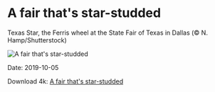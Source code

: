 # A fair that's star-studded

Texas Star, the Ferris wheel at the State Fair of Texas in Dallas (© N. Hamp/Shutterstock)

![A fair that's star-studded](https://bing.com/th?id=OHR.TexasStarFerrisWheel_EN-US4922387295_UHD.jpg&rf=LaDigue_UHD.jpg&pid=hp&w=1024&h=576)

Date: 2019-10-05

Download 4k: [A fair that's star-studded](https://bing.com/th?id=OHR.TexasStarFerrisWheel_EN-US4922387295_UHD.jpg&rf=LaDigue_UHD.jpg&pid=hp&w=3840&h=2160)

